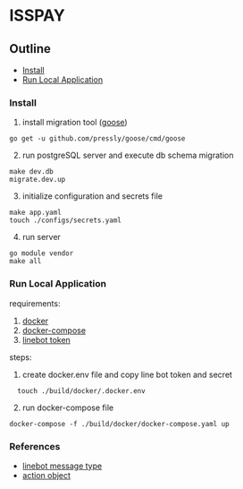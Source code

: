 # ISSPAY

## Outline

- [Install](#install)
- [Run Local Application](#run-local-application)

### Install

1. install migration tool ([goose](https://github.com/pressly/goose))

```shell
go get -u github.com/pressly/goose/cmd/goose
```

2. run postgreSQL server and execute db schema migration

```shell
make dev.db
migrate.dev.up
```

3. initialize configuration and secrets file

```shell
make app.yaml
touch ./configs/secrets.yaml
```

4. run server

```shell
go module vendor
make all
```

### Run Local Application

requirements:

1. [docker](https://docs.docker.com/engine/install/ubuntu/)
2. [docker-compose](https://docs.docker.com/compose/install/)
3. [linebot token](https://developers.line.biz/zh-hant/services/bot-designer/)

steps:

1. create docker.env file and copy line bot token and secret

```shell
  touch ./build/docker/.docker.env
```

2. run docker-compose file

```shell
docker-compose -f ./build/docker/docker-compose.yaml up
```

### References

- [linebot message type](https://developers.line.biz/en/docs/messaging-api/message-types/#template-messages)
- [action object](https://developers.line.biz/en/reference/messaging-api/#action-objects)